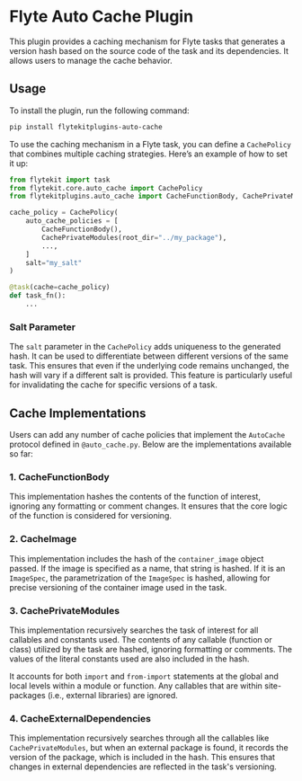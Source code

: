 # Flyte Auto Cache Plugin

This plugin provides a caching mechanism for Flyte tasks that generates a version hash based on the source code of the task and its dependencies. It allows users to manage the cache behavior.

## Usage

To install the plugin, run the following command:

```bash
pip install flytekitplugins-auto-cache
```

To use the caching mechanism in a Flyte task, you can define a `CachePolicy` that combines multiple caching strategies. Here’s an example of how to set it up:

```python
from flytekit import task
from flytekit.core.auto_cache import CachePolicy
from flytekitplugins.auto_cache import CacheFunctionBody, CachePrivateModules

cache_policy = CachePolicy(
    auto_cache_policies = [
        CacheFunctionBody(),
        CachePrivateModules(root_dir="../my_package"),
        ...,
    ]
    salt="my_salt"
)

@task(cache=cache_policy)
def task_fn():
    ...
```

### Salt Parameter

The `salt` parameter in the `CachePolicy` adds uniqueness to the generated hash. It can be used to differentiate between different versions of the same task. This ensures that even if the underlying code remains unchanged, the hash will vary if a different salt is provided. This feature is particularly useful for invalidating the cache for specific versions of a task.

## Cache Implementations

Users can add any number of cache policies that implement the `AutoCache` protocol defined in `@auto_cache.py`. Below are the implementations available so far:

### 1. CacheFunctionBody

This implementation hashes the contents of the function of interest, ignoring any formatting or comment changes. It ensures that the core logic of the function is considered for versioning.

### 2. CacheImage

This implementation includes the hash of the `container_image` object passed. If the image is specified as a name, that string is hashed. If it is an `ImageSpec`, the parametrization of the `ImageSpec` is hashed, allowing for precise versioning of the container image used in the task.

### 3. CachePrivateModules

This implementation recursively searches the task of interest for all callables and constants used. The contents of any callable (function or class) utilized by the task are hashed, ignoring formatting or comments. The values of the literal constants used are also included in the hash.

It accounts for both `import` and `from-import` statements at the global and local levels within a module or function. Any callables that are within site-packages (i.e., external libraries) are ignored.

### 4. CacheExternalDependencies

This implementation recursively searches through all the callables like `CachePrivateModules`, but when an external package is found, it records the version of the package, which is included in the hash. This ensures that changes in external dependencies are reflected in the task's versioning.
